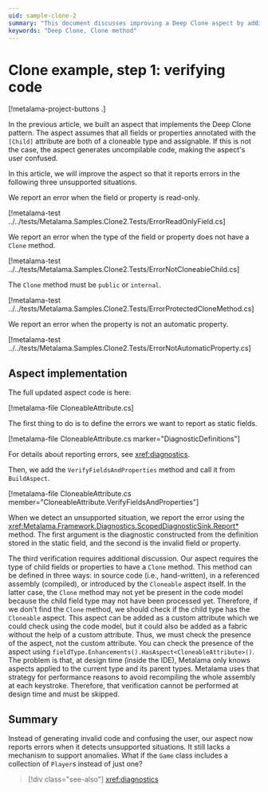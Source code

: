 ```yaml
---
uid: sample-clone-2
summary: "This document discusses improving a Deep Clone aspect by adding error reporting for unsupported situations like read-only fields, non-cloneable types, and non-automatic properties."
keywords: "Deep Clone, Clone method"
---
```


# Clone example, step 1: verifying code

[!metalama-project-buttons .]

In the previous article, we built an aspect that implements the Deep Clone pattern. The aspect assumes that all fields
or properties annotated with the `[Child]` attribute are both of a cloneable type and assignable. If this is not the
case, the aspect generates uncompilable code, making the aspect's user confused.

In this article, we will improve the aspect so that it reports errors in the following three unsupported situations.

We report an error when the field or property is read-only.

[!metalama-test ../../tests/Metalama.Samples.Clone2.Tests/ErrorReadOnlyField.cs]

We report an error when the type of the field or property does not have a `Clone` method.

[!metalama-test ../../tests/Metalama.Samples.Clone2.Tests/ErrorNotCloneableChild.cs]

The `Clone` method must be `public` or `internal`.

[!metalama-test ../../tests/Metalama.Samples.Clone2.Tests/ErrorProtectedCloneMethod.cs]

We report an error when the property is not an automatic property.

[!metalama-test ../../tests/Metalama.Samples.Clone2.Tests/ErrorNotAutomaticProperty.cs]

## Aspect implementation

The full updated aspect code is here:

[!metalama-file CloneableAttribute.cs]

The first thing to do is to define the errors we want to report as static fields.

[!metalama-file CloneableAttribute.cs marker="DiagnosticDefinitions"]

For details about reporting errors, see <xref:diagnostics>.

Then, we add the `VerifyFieldsAndProperties` method and call it from `BuildAspect`.

[!metalama-file CloneableAttribute.cs member="CloneableAttribute.VerifyFieldsAndProperties"]

When we detect an unsupported situation, we report the error using
the <xref:Metalama.Framework.Diagnostics.ScopedDiagnosticSink.Report*> method. The first argument is the diagnostic
constructed from the definition stored in the static field, and the second is the invalid field or property.

The third verification requires additional discussion. Our aspect requires the type of child fields or properties to
have a `Clone` method. This method can be defined in three ways: in source code (i.e., hand-written), in a referenced
assembly (compiled), or introduced by the `Cloneable` aspect itself. In the latter case, the `Clone` method may not yet
be present in the code model because the child field type may not have been processed yet. Therefore, if we don't find
the `Clone` method, we should check if the child type has the `Cloneable` aspect. This aspect can be added as a custom
attribute which we could check using the code model, but it could also be added as a fabric without the help of a custom
attribute. Thus, we must check the presence of the aspect, not the custom attribute. You can check the presence of the
aspect using `fieldType.Enhancements().HasAspect<CloneableAttribute>()`. The problem is that, at design time (inside the
IDE), Metalama only knows aspects applied to the current type and its parent types. Metalama uses that strategy for
performance reasons to avoid recompiling the whole assembly at each keystroke. Therefore, that verification cannot be
performed at design time and must be skipped.

## Summary

Instead of generating invalid code and confusing the user, our aspect now reports errors when it detects unsupported
situations. It still lacks a mechanism to support anomalies. What if the `Game` class includes a collection of `Player`s
instead of just one?

> [!div class="see-also"]
> <xref:diagnostics>


